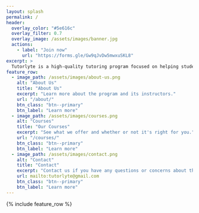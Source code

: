 ```yaml
---
layout: splash
permalink: /
header:
  overlay_color: "#5e616c"
  overlay_filter: 0.7
  overlay_image: /assets/images/banner.jpg
  actions:
    - label: "Join now"
      url: "https://forms.gle/Gw9qJvDw5mwxuSKL8"
excerpt: >
  Tutorlyte is a high-quality tutoring program focused on helping students excel in class and contests.<br />
feature_row:
  - image_path: /assets/images/about-us.png
    alt: "About Us"
    title: "About Us"
    excerpt: "Learn more about the program and its instructors."
    url: "/about/"
    btn_class: "btn--primary"
    btn_label: "Learn more"
  - image_path: /assets/images/courses.png
    alt: "Courses"
    title: "Our Courses"
    excerpt: "See what we offer and whether or not it's right for you."
    url: "/courses/"
    btn_class: "btn--primary"
    btn_label: "Learn more"
  - image_path: /assets/images/contact.png
    alt: "Contact"
    title: "Contact"
    excerpt: "Contact us if you have any questions or concerns about the program."
    url: mailto:tutorlyte@gmail.com
    btn_class: "btn--primary"
    btn_label: "Learn more"      
---
```


{% include feature_row %}
